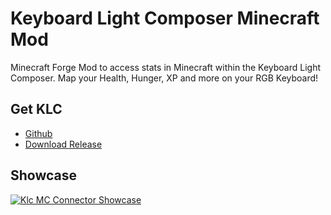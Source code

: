 # Keyboard Light Composer Minecraft Mod
Minecraft Forge Mod to access stats in Minecraft within the Keyboard Light Composer.
Map your Health, Hunger, XP and more on your RGB Keyboard!

## Get KLC
 *  [Github](https://github.com/enoy19/keyboard-light-composer)
 *  [Download Release](https://github.com/enoy19/keyboard-light-composer/releases)

## Showcase
[![Klc MC Connector Showcase](https://img.youtube.com/vi/UdiZ0PeD8Nk/0.jpg)](https://www.youtube.com/watch?v=UdiZ0PeD8Nk)
